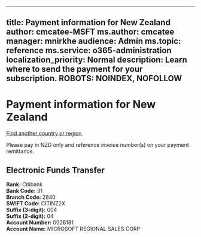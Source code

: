 
---
title: Payment information for New Zealand
author: cmcatee-MSFT
ms.author: cmcatee
manager: mnirkhe
audience: Admin
ms.topic: reference
ms.service: o365-administration
localization_priority: Normal
description: Learn where to send the payment for your subscription.
ROBOTS: NOINDEX, NOFOLLOW
---                                

# Payment information for New Zealand

[Find another country or region](CernPayTest.md). <!--This should go to the parent "Pay for your Office 365 for business subscription" topic-->

Please pay in NZD only and reference invoice number(s) on your payment remittance.

## Electronic Funds Transfer

**Bank:** Citibank  
**Bank Code:** 31  
**Branch Code:** 2840  
**SWIFT Code:** CITINZ2X  
**Suffix (3-digit):** 004    
**Suffix (2-digit):** 04  
**Account Number:** 0026181  
**Account Name:** MICROSOFT REGIONAL SALES CORP  


